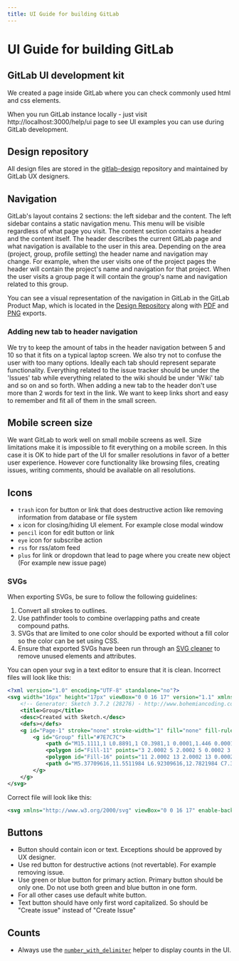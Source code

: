 ```yaml
---
title: UI Guide for building GitLab
---
```


# UI Guide for building GitLab

## GitLab UI development kit

We created a page inside GitLab where you can check commonly used html and css elements.

When you run GitLab instance locally - just visit http://localhost:3000/help/ui page to see UI examples
you can use during GitLab development.

## Design repository

All design files are stored in the [gitlab-design](https://gitlab.com/gitlab-org/gitlab-design)
repository and maintained by GitLab UX designers.

## Navigation

GitLab's layout contains 2 sections: the left sidebar and the content. The left sidebar contains a static navigation menu.
This menu will be visible regardless of what page you visit.
The content section contains a header and the content itself. The header describes the current GitLab page and what navigation is
available to the user in this area. Depending on the area (project, group, profile setting) the header name and navigation may change. For example, when the user visits one of the
project pages the header will contain the project's name and navigation for that project. When the user visits a group page it will contain the group's name and navigation related to this group.

You can see a visual representation of the navigation in GitLab in the GitLab Product Map, which is located in the [Design Repository](gitlab-map-graffle)
along with [PDF](gitlab-map-pdf) and [PNG](gitlab-map-png) exports.


### Adding new tab to header navigation

We try to keep the amount of tabs in the header navigation between 5 and 10 so that it fits on a typical laptop screen. We also try not to confuse the user with too many options. Ideally each
tab should represent separate functionality. Everything related to the issue
tracker should be under the 'Issues' tab while everything related to the wiki should
be under 'Wiki' tab and so on and so forth.
When adding a new tab to the header don't use more than 2 words for text in the link.
We want to keep links short and easy to remember and fit all of them in the small screen.

## Mobile screen size

We want GitLab to work well on small mobile screens as well. Size limitations make it is impossible to fit everything on a mobile screen. In this case it is OK to hide
part of the UI for smaller resolutions in favor of a better user experience.
However core functionality like browsing files, creating issues, writing comments, should
be available on all resolutions.

## Icons

* `trash` icon for button or link that does destructive action like removing
information from database or file system
* `x` icon for closing/hiding UI element. For example close modal window
* `pencil` icon for edit button or link
* `eye` icon for subscribe action
* `rss` for rss/atom feed
* `plus` for link or dropdown that lead to page where you create new object (For example new issue page)

### SVGs

When exporting SVGs, be sure to follow the following guidelines:

1. Convert all strokes to outlines.
2. Use pathfinder tools to combine overlapping paths and create compound paths.
3. SVGs that are limited to one color should be exported without a fill color so the color can be set using CSS.
4. Ensure that exported SVGs have been run through an [SVG cleaner](https://github.com/RazrFalcon/SVGCleaner) to remove unused elements and attributes.

You can open your svg in a text editor to ensure that it is clean. 
Incorrect files will look like this:

```xml
<?xml version="1.0" encoding="UTF-8" standalone="no"?>
<svg width="16px" height="17px" viewBox="0 0 16 17" version="1.1" xmlns="http://www.w3.org/2000/svg" xmlns:xlink="http://www.w3.org/1999/xlink">
    <!-- Generator: Sketch 3.7.2 (28276) - http://www.bohemiancoding.com/sketch -->
    <title>Group</title>
    <desc>Created with Sketch.</desc>
    <defs></defs>
    <g id="Page-1" stroke="none" stroke-width="1" fill="none" fill-rule="evenodd">
        <g id="Group" fill="#7E7C7C">
            <path d="M15.1111,1 L0.8891,1 C0.3981,1 0.0001,1.446 0.0001,1.996 L0.0001,15.945 C0.0001,16.495 0.3981,16.941 0.8891,16.941 L15.1111,16.941 C15.6021,16.941 16.0001,16.495 16.0001,15.945 L16.0001,1.996 C16.0001,1.446 15.6021,1 15.1111,1 L15.1111,1 L15.1111,1 Z M14.0001,6.0002 L14.0001,14.949 L2.0001,14.949 L2.0001,6.0002 L14.0001,6.0002 Z M14.0001,4.0002 L14.0001,2.993 L2.0001,2.993 L2.0001,4.0002 L14.0001,4.0002 Z" id="Combined-Shape"></path>
            <polygon id="Fill-11" points="3 2.0002 5 2.0002 5 0.0002 3 0.0002"></polygon>
            <polygon id="Fill-16" points="11 2.0002 13 2.0002 13 0.0002 11 0.0002"></polygon>
            <path d="M5.37709616,11.5511984 L6.92309616,12.7821984 C7.35112915,13.123019 7.97359761,13.0565604 8.32002627,12.6330535 L10.7740263,9.63305349 C11.1237073,9.20557058 11.0606364,8.57555475 10.6331535,8.22587373 C10.2056706,7.87619272 9.57565475,7.93926361 9.22597373,8.36674651 L6.77197373,11.3667465 L8.16890384,11.2176016 L6.62290384,9.98660159 C6.19085236,9.6425813 5.56172188,9.71394467 5.21770159,10.1459962 C4.8736813,10.5780476 4.94504467,11.2071781 5.37709616,11.5511984 L5.37709616,11.5511984 Z" id="Stroke-21"></path>
        </g>
    </g>
</svg>
```

Correct file will look like this:

```xml
<svg xmlns="http://www.w3.org/2000/svg" viewBox="0 0 16 17" enable-background="new 0 0 16 17"><path d="m15.1 1h-2.1v-1h-2v1h-6v-1h-2v1h-2.1c-.5 0-.9.5-.9 1v14c0 .6.4 1 .9 1h14.2c.5 0 .9-.4.9-1v-14c0-.5-.4-1-.9-1m-1.1 14h-12v-9h12v9m0-11h-12v-1h12v1"/><path d="m5.4 11.6l1.5 1.2c.4.3 1.1.3 1.4-.1l2.5-3c.3-.4.3-1.1-.1-1.4-.5-.4-1.1-.3-1.5.1l-1.8 2.2-.8-.6c-.4-.3-1.1-.3-1.4.2-.3.4-.3 1 .2 1.4"/></svg>
```


## Buttons

* Button should contain icon or text. Exceptions should be approved by UX designer.
* Use red button for destructive actions (not revertable). For example removing issue.
* Use green or blue button for primary action. Primary button should be only one.
Do not use both green and blue button in one form.
* For all other cases use default white button.
* Text button should have only first word capitalized. So should be "Create issue" instead of "Create Issue"

## Counts

* Always use the [`number_with_delimiter`][number_with_delimiter] helper to
  display counts in the UI.

[number_with_delimiter]: http://api.rubyonrails.org/classes/ActionView/Helpers/NumberHelper.html#method-i-number_with_delimiter
[gitlab-map-graffle]: https://gitlab.com/gitlab-org/gitlab-design/blob/master/production/resources/gitlab-map.graffle
[gitlab-map-pdf]: https://gitlab.com/gitlab-org/gitlab-design/raw/master/production/resources/gitlab-map.pdf
[gitlab-map-png]: https://gitlab.com/gitlab-org/gitlab-design/raw/master/production/resources/gitlab-map.png
